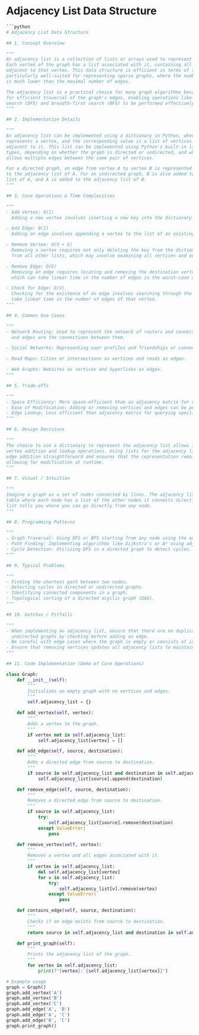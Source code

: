 # Adjacency List Data Structure

```python
```python
# Adjacency List Data Structure

## 1. Concept Overview

"""
An adjacency list is a collection of lists or arrays used to represent a graph. 
Each vertex of the graph has a list associated with it, containing all the vertices 
adjacent to that vertex. This data structure is efficient in terms of space and is 
particularly well-suited for representing sparse graphs, where the number of edges 
is much lower than the maximal number of edges.

The adjacency list is a practical choice for many graph algorithms because it allows 
for efficient traversal of the graph's edges, enabling operations like depth-first 
search (DFS) and breadth-first search (BFS) to be performed effectively.
"""

## 2. Implementation Details

"""
An adjacency list can be implemented using a dictionary in Python, where each key 
represents a vertex, and the corresponding value is a list of vertices that are 
adjacent to it. This list can be implemented using Python's built-in list or set 
types, depending on whether the graph is directed or undirected, and whether it 
allows multiple edges between the same pair of vertices.

For a directed graph, an edge from vertex A to vertex B is represented by adding B 
to the adjacency list of A. For an undirected graph, B is also added to the adjacency 
list of A, and A is added to the adjacency list of B.
"""

## 3. Core Operations & Time Complexities

"""
- Add Vertex: O(1)
  Adding a new vertex involves inserting a new key into the dictionary with an empty list as its value.

- Add Edge: O(1)
  Adding an edge involves appending a vertex to the list of an existing vertex's adjacency list.

- Remove Vertex: O(V + E)
  Removing a vertex requires not only deleting the key from the dictionary but also removing the vertex
  from all other lists, which may involve examining all vertices and edges in the worst case.

- Remove Edge: O(E)
  Removing an edge requires locating and removing the destination vertex from the source vertex's list,
  which can take linear time in the number of edges in the worst-case scenario.

- Check for Edge: O(V)
  Checking for the existence of an edge involves searching through the list of one vertex, which can 
  take linear time in the number of edges of that vertex.
"""

## 4. Common Use Cases

"""
- Network Routing: Used to represent the network of routers and connections where the vertices are routers 
  and edges are the connections between them.

- Social Networks: Representing user profiles and friendships or connections.

- Road Maps: Cities or intersections as vertices and roads as edges.

- Web Graphs: Websites as vertices and hyperlinks as edges.
"""

## 5. Trade-offs

"""
- Space Efficiency: More space-efficient than an adjacency matrix for sparse graphs.
- Ease of Modification: Adding or removing vertices and edges can be performed efficiently.
- Edge Lookup: Less efficient than adjacency matrix for querying specific edges.
"""

## 6. Design Decisions

"""
The choice to use a dictionary to represent the adjacency list allows for efficient 
vertex addition and lookup operations. Using lists for the adjacency lists makes 
edge addition straightforward and ensures that the representation remains dynamic, 
allowing for modification at runtime.
"""

## 7. Visual / Intuition

"""
Imagine a graph as a set of nodes connected by lines. The adjacency list is like a 
table where each node has a list of the other nodes it connects directly to. This 
list tells you where you can go directly from any node.
"""

## 8. Programming Patterns

"""
- Graph Traversal: Using DFS or BFS starting from any node using the adjacency list.
- Path Finding: Implementing algorithms like Dijkstra's or A* using adjacency lists.
- Cycle Detection: Utilizing DFS in a directed graph to detect cycles.
"""

## 9. Typical Problems

"""
- Finding the shortest path between two nodes.
- Detecting cycles in directed or undirected graphs.
- Identifying connected components in a graph.
- Topological sorting of a directed acyclic graph (DAG).
"""

## 10. Gotchas / Pitfalls

"""
- When implementing an adjacency list, ensure that there are no duplicate edges for 
  undirected graphs by checking before adding an edge.
- Be careful with edge cases where the graph is empty or consists of isolated vertices.
- Ensure that removing vertices updates all adjacency lists to maintain consistency.
"""

## 11. Code Implementation (Demo of Core Operations)

class Graph:
    def __init__(self):
        """
        Initializes an empty graph with no vertices and edges.
        """
        self.adjacency_list = {}

    def add_vertex(self, vertex):
        """
        Adds a vertex to the graph.
        """
        if vertex not in self.adjacency_list:
            self.adjacency_list[vertex] = []

    def add_edge(self, source, destination):
        """
        Adds a directed edge from source to destination.
        """
        if source in self.adjacency_list and destination in self.adjacency_list:
            self.adjacency_list[source].append(destination)

    def remove_edge(self, source, destination):
        """
        Removes a directed edge from source to destination.
        """
        if source in self.adjacency_list:
            try:
                self.adjacency_list[source].remove(destination)
            except ValueError:
                pass

    def remove_vertex(self, vertex):
        """
        Removes a vertex and all edges associated with it.
        """
        if vertex in self.adjacency_list:
            del self.adjacency_list[vertex]
            for v in self.adjacency_list:
                try:
                    self.adjacency_list[v].remove(vertex)
                except ValueError:
                    pass

    def contains_edge(self, source, destination):
        """
        Checks if an edge exists from source to destination.
        """
        return source in self.adjacency_list and destination in self.adjacency_list[source]

    def print_graph(self):
        """
        Prints the adjacency list of the graph.
        """
        for vertex in self.adjacency_list:
            print(f"{vertex}: {self.adjacency_list[vertex]}")

# Example usage
graph = Graph()
graph.add_vertex('A')
graph.add_vertex('B')
graph.add_vertex('C')
graph.add_edge('A', 'B')
graph.add_edge('A', 'C')
graph.add_edge('B', 'C')
graph.print_graph()
```
```